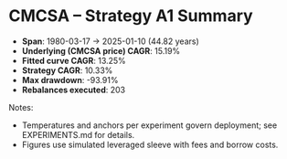 # CMCSA – Strategy A1 Summary

- **Span**: 1980-03-17 → 2025-01-10 (44.82 years)
- **Underlying (CMCSA price) CAGR**: 15.19%
- **Fitted curve CAGR**: 13.25%
- **Strategy CAGR**: 10.33%
- **Max drawdown**: -93.91%
- **Rebalances executed**: 203

Notes:

- Temperatures and anchors per experiment govern deployment; see EXPERIMENTS.md for details.
- Figures use simulated leveraged sleeve with fees and borrow costs.
